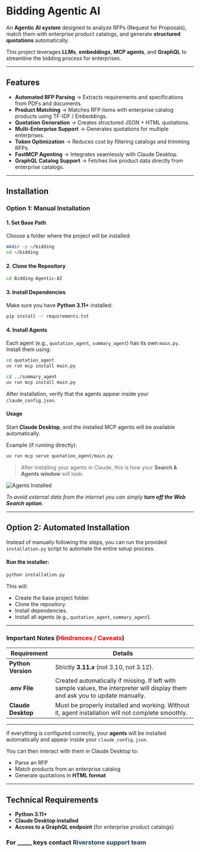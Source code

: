 # Bidding Agentic AI

An **Agentic AI system** designed to analyze RFPs (Request for Proposals), match them with enterprise product catalogs, and generate **structured quotations** automatically.  

This project leverages **LLMs**, **embeddings**, **MCP agents**, and **GraphQL** to streamline the bidding process for enterprises.  

---

## Features  
- **Automated RFP Parsing** → Extracts requirements and specifications from PDFs and documents.  
- **Product Matching** → Matches RFP items with enterprise catalog products using TF-IDF / Embeddings.  
- **Quotation Generation** → Creates structured JSON + HTML quotations.  
- **Multi-Enterprise Support** → Generates quotations for multiple enterprises.  
- **Token Optimization** → Reduces cost by filtering catalogs and trimming RFPs.  
- **FastMCP Agenting** → Integrates seamlessly with Claude Desktop.  
- **GraphQL Catalog Support** → Fetches live product data directly from enterprise catalogs.  

---

## Installation  

### Option 1: Manual Installation  

#### 1. Set Base Path  
Choose a folder where the project will be installed:  
```bash
mkdir -p ~/bidding
cd ~/bidding
```

#### 2. Clone the Repository  
```bash
cd Bidding-Agentic-AI
```

#### 3. Install Dependencies  
Make sure you have **Python 3.11+** installed:  
```bash
pip install -r requirements.txt
```

#### 4. Install Agents  
Each agent (e.g., `quotation_agent`, `summary_agent`) has its own `main.py`.  
Install them using:  
```bash
cd quotation_agent
uv run mcp install main.py

cd ../summary_agent
uv run mcp install main.py
```

After installation, verify that the agents appear inside your `claude_config.json`.  

#### Usage  
Start **Claude Desktop**, and the installed MCP agents will be available automatically.  

Example (if running directly):  
```bash
uv run mcp serve quotation_agent/main.py
```

> After installing your agents in Claude, this is how your **Search & Agents window** will look:  

![Agents Installed](https://github.com/user-attachments/assets/d29f1574-7d54-4c41-aa8c-f13f3ab32a31)  

_To avoid external data from the internet you can simply **turn off the Web Search option**._  

---

## Option 2: Automated Installation  

Instead of manually following the steps, you can run the provided `installation.py` script to automate the entire setup process.  

#### Run the installer:  
```bash
python installation.py
```

This will:  
- Create the base project folder.  
- Clone the repository.  
- Install dependencies.  
- Install all agents (e.g., `quotation_agent`, `summary_agent`).  

---

### Important Notes (<span style="color:red">Hindrances / Caveats</span>)  

| Requirement      | Details |
|------------------|---------|
| **Python Version** | Strictly **3.11.x** (not 3.10, not 3.12). |
| **.env File** | Created automatically if missing. If left with sample values, the interpreter will display them and ask you to update manually. |
| **Claude Desktop** | Must be properly installed and working. Without it, agent installation will not complete smoothly. |

---

If everything is configured correctly, your **agents** will be installed automatically and appear inside your `claude_config.json`.  

You can then interact with them in Claude Desktop to:  
- Parse an RFP  
- Match products from an enterprise catalog  
- Generate quotations in **HTML format**  

---

## Technical Requirements  

- **Python 3.11+**  
- **Claude Desktop installed**  
- **Access to a GraphQL endpoint** (for enterprise product catalogs)  

### For _____ keys contact <span style="color: #1D3B53;font-weight: bold;text-shadow:-1px -1px 0 #fff, 1px -1px 0 #fff,-1px  1px 0 #fff, 1px  1px 0 #fff;">Riverstone support team</span>
